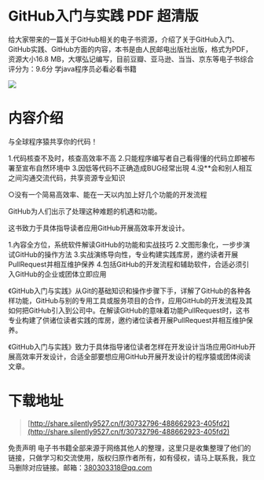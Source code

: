 # GitHub入门与实践 PDF 超清版

给大家带来的一篇关于GitHub相关的电子书资源，介绍了关于GitHub入门、GitHub实践、GitHub方面的内容，本书是由人民邮电出版社出版，格式为PDF，资源大小16.8 MB，大塚弘记编写，目前豆瓣、亚马逊、当当、京东等电子书综合评分为：9.6分
学java程序员必看必看书籍

![](https://tva1.sinaimg.cn/large/008i3skNgy1gu4yvimblzj607809f3yh02.jpg)

# 内容介绍
与全球程序猿共享你的代码！

1.代码核查不及时，核查高效率不高
2.只能程序编写者自己看得懂的代码立即被布署至宣布自然环境中
3.因低等代码不正确造成BUG经常出現
4.没**会和别人相互之间沟通交流代码，共享资源专业知识

○没有一个简易高效率、能在一天以内加上好几个功能的开发流程

GitHub为人们出示了处理这种难题的机遇和功能。

这书致力于具体指导读者应用GitHub开展高效率开发设计。

1.內容全方位，系统软件解读GitHub的功能和实战技巧
2.文图形象化，一步步演试GitHub的操作方法
3.实战演练导向性，专业构建实践库房，邀约读者开展PullRequest并相互维护保养
4.包括GitHub的开发流程和辅助软件，合适必须引入GitHub的企业或团体立即应用

《GitHub入门与实践》从Git的基础知识和操作步骤下手，详解了GitHub的各种各样功能，GitHub与别的专用工具或服务项目的合作，应用GitHub的开发流程及其如何把GitHub引入到公司中。在解读GitHub的意味着功能PullRequest时，这书专业构建了供诸位读者实践的库房，邀约诸位读者开展PullRequest并相互维护保养。

《GitHub入门与实践》致力于具体指导诸位读者怎样在开发设计当场应用GitHub开展高效率开发设计，合适全部要想应用GitHub开展开发设计的程序猿或团体阅读文章。




# 下载地址
> [http://share.silently9527.cn/f/30732796-488662923-405fd2](http://share.silently9527.cn/f/30732796-488662923-405fd2)

免责声明
电子书书籍全部来源于网络其他人的整理，这里只是收集整理了他们的链接，只做学习和交流使用，版权归原作者所有，如有侵权，请马上联系我，我立马删除对应链接。邮箱：380303318@qq.com

